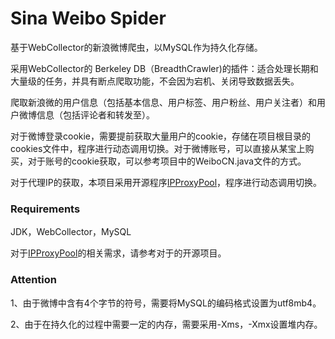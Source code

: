 # Sina Weibo Spider
基于WebCollector的新浪微博爬虫，以MySQL作为持久化存储。

采用WebCollector的 Berkeley DB（BreadthCrawler)的插件：适合处理长期和大量级的任务，并具有断点爬取功能，不会因为宕机、关闭导致数据丢失。

爬取新浪微的用户信息（包括基本信息、用户标签、用户粉丝、用户关注者）和用户微博信息（包括评论者和转发至）。

对于微博登录cookie，需要提前获取大量用户的cookie，存储在项目根目录的cookies文件中，程序进行动态调用切换。对于微博账号，可以直接从某宝上购买，对于账号的cookie获取，可以参考项目中的WeiboCN.java文件的方式。

对于代理IP的获取，本项目采用开源程序[IPProxyPool](https://github.com/qiyeboy/IPProxyPool)，程序进行动态调用切换。

### Requirements
JDK，WebCollector，MySQL

对于[IPProxyPool](https://github.com/qiyeboy/IPProxyPool)的相关需求，请参考对于的开源项目。

### Attention
1、由于微博中含有4个字节的符号，需要将MySQL的编码格式设置为utf8mb4。

2、由于在持久化的过程中需要一定的内存，需要采用-Xms，-Xmx设置堆内存。
